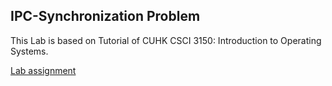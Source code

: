 ## IPC-Synchronization Problem
This Lab is based on Tutorial of CUHK CSCI 3150: Introduction to Operating Systems.

[Lab assignment](https://calvinkam.github.io/csci3150-Fall17-lab-synchronization/)


